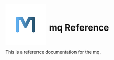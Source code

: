 <div style="display: flex; align-items: center;">
    <img src="../images//logo.svg" style="width: 128px; height: 128px; margin-right: 10px;"/>
    <div><h1>mq Reference</h1></div>
</div>

This is a reference documentation for the mq.
